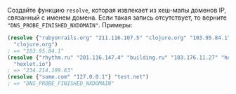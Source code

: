 Создайте функцию `resolve`, которая извлекает из хеш-мапы доменов IP, связанный с именем домена. Если такая запись отсутствует, то верните `"DNS_PROBE_FINISHED_NXDOMAIN"`.
Примеры:

```clojure
(resolve {"rubyonrails.org" "211.116.107.5" "clojure.org" "103.95.84.1" "phoenixframework.org" "234.214.199.63" "reactjs.org" "20.199.101.214"}
  "clojure.org")
; => "103.95.84.1"
(resolve {"rhythm.ru" "201.116.147.4" "building.ru" "103.176.11.27" "hexlet.io" "234.214.199.63" "brass.ru" "201.116.147.4"}
  "hexlet.io")
; => "234.214.199.63"
(resolve {"some.com" "127.0.0.1"} "test.net")
; => "DNS_PROBE_FINISHED_NXDOMAIN"
```
